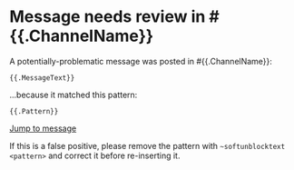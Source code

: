 ﻿# Message needs review in #{{.ChannelName}}
A potentially-problematic message was posted in #{{.ChannelName}}:
```
{{.MessageText}}
```
...because it matched this pattern:
```
{{.Pattern}}
```
[Jump to message]({{.JumpLink}})

If this is a false positive, please remove the pattern with `~softunblocktext <pattern>` and correct it before re-inserting it.